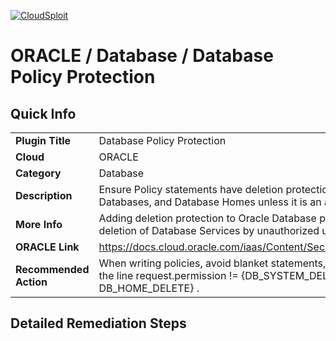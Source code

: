 [![CloudSploit](https://cloudsploit.com/img/logo-new-big-text-100.png "CloudSploit")](https://cloudsploit.com)

# ORACLE / Database / Database Policy Protection

## Quick Info

| | |
|-|-|
| **Plugin Title** | Database Policy Protection |
| **Cloud** | ORACLE |
| **Category** | Database |
| **Description** | Ensure Policy statements have deletion protection for Database Systems, Databases, and Database Homes unless it is an administrator group. |
| **More Info** | Adding deletion protection to Oracle Database policies mitigates unintended deletion of Database Services by unauthorized users or groups. |
| **ORACLE Link** | https://docs.cloud.oracle.com/iaas/Content/Security/Reference/dbaas_security.htm |
| **Recommended Action** | When writing policies, avoid blanket statements, and add a where statement with the line request.permission != {DB_SYSTEM_DELETE, DATABASE_DELETE, DB_HOME_DELETE} . |

## Detailed Remediation Steps

